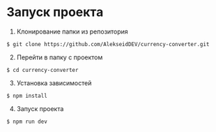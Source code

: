 # Запуск проекта

1. Клонирование папки из репозитория
```
$ git clone https://github.com/AlekseidDEV/currency-converter.git
```
2. Перейти в папку с проектом

```
$ cd currency-converter
```

3. Установка зависимостей

```
$ npm install
```

4. Запуск проекта

```
$ npm run dev
```


